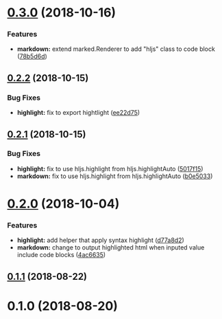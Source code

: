 <a name="0.3.0"></a>
# [0.3.0](https://github.com/hidoo/handlebars-helpers/compare/v0.2.2...v0.3.0) (2018-10-16)


### Features

* **markdown:** extend marked.Renderer to add "hljs" class to code block ([78b5d6d](https://github.com/hidoo/handlebars-helpers/commit/78b5d6d))



<a name="0.2.2"></a>
## [0.2.2](https://github.com/hidoo/handlebars-helpers/compare/v0.2.1...v0.2.2) (2018-10-15)


### Bug Fixes

* **highlight:** fix to export hightlight ([ee22d75](https://github.com/hidoo/handlebars-helpers/commit/ee22d75))



<a name="0.2.1"></a>
## [0.2.1](https://github.com/hidoo/handlebars-helpers/compare/v0.2.0...v0.2.1) (2018-10-15)


### Bug Fixes

* **highlight:** fix to use hljs.highlight from hljs.highlightAuto ([5017f15](https://github.com/hidoo/handlebars-helpers/commit/5017f15))
* **markdown:** fix to use hljs.highlight from hljs.highlightAuto ([b0e5033](https://github.com/hidoo/handlebars-helpers/commit/b0e5033))



<a name="0.2.0"></a>
# [0.2.0](https://github.com/hidoo/handlebars-helpers/compare/v0.1.1...v0.2.0) (2018-10-04)


### Features

* **highlight:** add helper that apply syntax highlight ([d77a8d2](https://github.com/hidoo/handlebars-helpers/commit/d77a8d2))
* **markdown:** change to output highlighted html when inputed value include code blocks ([4ac6635](https://github.com/hidoo/handlebars-helpers/commit/4ac6635))



<a name="0.1.1"></a>
## [0.1.1](https://github.com/hidoo/handlebars-helpers/compare/v0.1.0...v0.1.1) (2018-08-22)



<a name="0.1.0"></a>
# 0.1.0 (2018-08-20)



